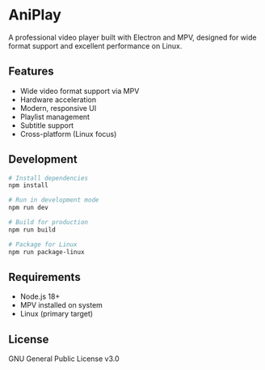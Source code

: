 # AniPlay

A professional video player built with Electron and MPV, designed for wide format support and excellent performance on Linux.

## Features

- Wide video format support via MPV
- Hardware acceleration
- Modern, responsive UI
- Playlist management
- Subtitle support
- Cross-platform (Linux focus)

## Development

```bash
# Install dependencies
npm install

# Run in development mode
npm run dev

# Build for production
npm run build

# Package for Linux
npm run package-linux
```

## Requirements

- Node.js 18+
- MPV installed on system
- Linux (primary target)

## License

GNU General Public License v3.0
